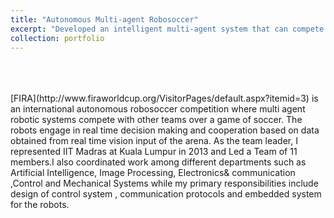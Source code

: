 ```yaml
---
title: "Autonomous Multi-agent Robosoccer"
excerpt: "Developed an intelligent multi-agent system that can compete in robosoccer through real time decision making and cooperation<br/>"
collection: portfolio
---
```

<br>
<br>
<br>
[FIRA](http://www.firaworldcup.org/VisitorPages/default.aspx?itemid=3) is an international autonomous robosoccer competition where multi agent robotic systems compete with other teams over a game of soccer. The robots engage in real time decision making and cooperation based on data obtained from real time vision input of the arena. As the team leader, I represented IIT Madras at Kuala Lumpur in 2013 and Led a Team of 11 members.I also coordinated work among different departments such as Artificial Intelligence, Image Processing, Electronics& communication ,Control and Mechanical Systems while my primary responsibilities include design of control system , communication protocols and embedded system for the robots. 
<br>
<br>


